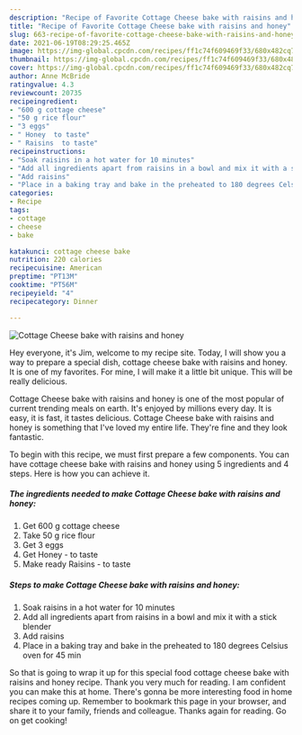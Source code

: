 ```yaml
---
description: "Recipe of Favorite Cottage Cheese bake with raisins and honey"
title: "Recipe of Favorite Cottage Cheese bake with raisins and honey"
slug: 663-recipe-of-favorite-cottage-cheese-bake-with-raisins-and-honey
date: 2021-06-19T08:29:25.465Z
image: https://img-global.cpcdn.com/recipes/ff1c74f609469f33/680x482cq70/cottage-cheese-bake-with-raisins-and-honey-recipe-main-photo.jpg
thumbnail: https://img-global.cpcdn.com/recipes/ff1c74f609469f33/680x482cq70/cottage-cheese-bake-with-raisins-and-honey-recipe-main-photo.jpg
cover: https://img-global.cpcdn.com/recipes/ff1c74f609469f33/680x482cq70/cottage-cheese-bake-with-raisins-and-honey-recipe-main-photo.jpg
author: Anne McBride
ratingvalue: 4.3
reviewcount: 20735
recipeingredient:
- "600 g cottage cheese"
- "50 g rice flour"
- "3 eggs"
- " Honey  to taste"
- " Raisins  to taste"
recipeinstructions:
- "Soak raisins in a hot water for 10 minutes"
- "Add all ingredients apart from raisins in a bowl and mix it with a stick blender"
- "Add raisins"
- "Place in a baking tray and bake in the preheated to 180 degrees Celsius oven for 45 min"
categories:
- Recipe
tags:
- cottage
- cheese
- bake

katakunci: cottage cheese bake 
nutrition: 220 calories
recipecuisine: American
preptime: "PT13M"
cooktime: "PT56M"
recipeyield: "4"
recipecategory: Dinner

---
```



![Cottage Cheese bake with raisins and honey](https://img-global.cpcdn.com/recipes/ff1c74f609469f33/680x482cq70/cottage-cheese-bake-with-raisins-and-honey-recipe-main-photo.jpg)

Hey everyone, it's Jim, welcome to my recipe site. Today, I will show you a way to prepare a special dish, cottage cheese bake with raisins and honey. It is one of my favorites. For mine, I will make it a little bit unique. This will be really delicious.



Cottage Cheese bake with raisins and honey is one of the most popular of current trending meals on earth. It's enjoyed by millions every day. It is easy, it is fast, it tastes delicious. Cottage Cheese bake with raisins and honey is something that I've loved my entire life. They're fine and they look fantastic.


To begin with this recipe, we must first prepare a few components. You can have cottage cheese bake with raisins and honey using 5 ingredients and 4 steps. Here is how you can achieve it.

<!--inarticleads1-->

##### The ingredients needed to make Cottage Cheese bake with raisins and honey:

1. Get 600 g cottage cheese
1. Take 50 g rice flour
1. Get 3 eggs
1. Get  Honey - to taste
1. Make ready  Raisins - to taste




<!--inarticleads2-->

##### Steps to make Cottage Cheese bake with raisins and honey:

1. Soak raisins in a hot water for 10 minutes
1. Add all ingredients apart from raisins in a bowl and mix it with a stick blender
1. Add raisins
1. Place in a baking tray and bake in the preheated to 180 degrees Celsius oven for 45 min




So that is going to wrap it up for this special food cottage cheese bake with raisins and honey recipe. Thank you very much for reading. I am confident you can make this at home. There's gonna be more interesting food in home recipes coming up. Remember to bookmark this page in your browser, and share it to your family, friends and colleague. Thanks again for reading. Go on get cooking!
